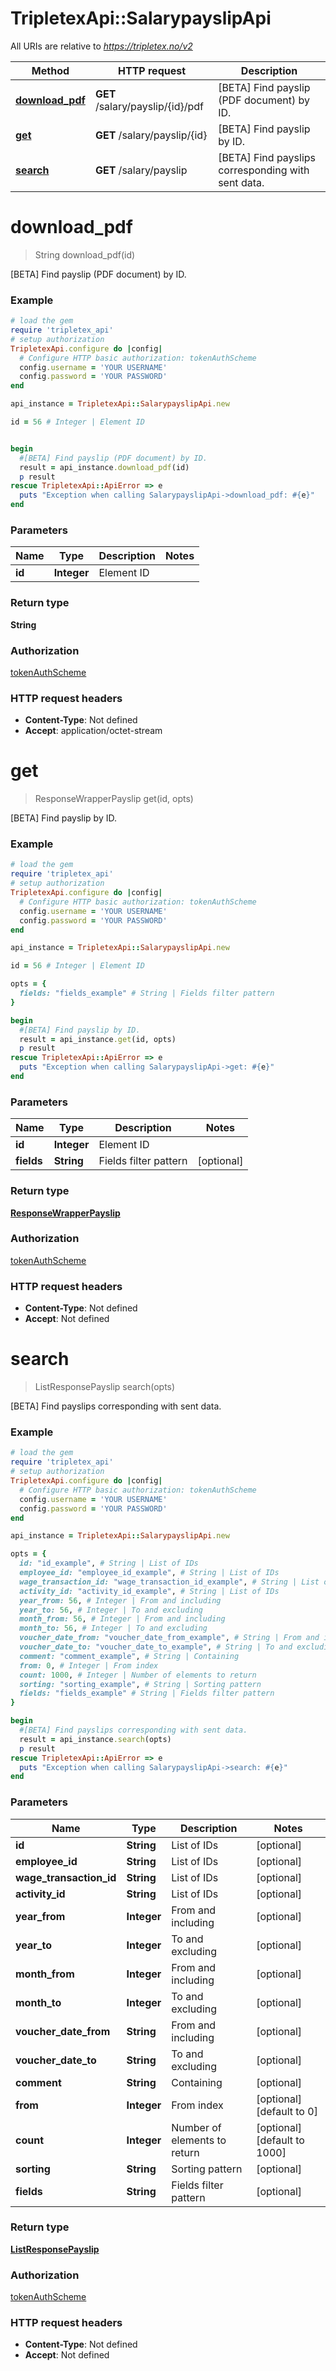 # TripletexApi::SalarypayslipApi

All URIs are relative to *https://tripletex.no/v2*

Method | HTTP request | Description
------------- | ------------- | -------------
[**download_pdf**](SalarypayslipApi.md#download_pdf) | **GET** /salary/payslip/{id}/pdf | [BETA] Find payslip (PDF document) by ID.
[**get**](SalarypayslipApi.md#get) | **GET** /salary/payslip/{id} | [BETA] Find payslip by ID.
[**search**](SalarypayslipApi.md#search) | **GET** /salary/payslip | [BETA] Find payslips corresponding with sent data.


# **download_pdf**
> String download_pdf(id)

[BETA] Find payslip (PDF document) by ID.



### Example
```ruby
# load the gem
require 'tripletex_api'
# setup authorization
TripletexApi.configure do |config|
  # Configure HTTP basic authorization: tokenAuthScheme
  config.username = 'YOUR USERNAME'
  config.password = 'YOUR PASSWORD'
end

api_instance = TripletexApi::SalarypayslipApi.new

id = 56 # Integer | Element ID


begin
  #[BETA] Find payslip (PDF document) by ID.
  result = api_instance.download_pdf(id)
  p result
rescue TripletexApi::ApiError => e
  puts "Exception when calling SalarypayslipApi->download_pdf: #{e}"
end
```

### Parameters

Name | Type | Description  | Notes
------------- | ------------- | ------------- | -------------
 **id** | **Integer**| Element ID | 

### Return type

**String**

### Authorization

[tokenAuthScheme](../README.md#tokenAuthScheme)

### HTTP request headers

 - **Content-Type**: Not defined
 - **Accept**: application/octet-stream



# **get**
> ResponseWrapperPayslip get(id, opts)

[BETA] Find payslip by ID.



### Example
```ruby
# load the gem
require 'tripletex_api'
# setup authorization
TripletexApi.configure do |config|
  # Configure HTTP basic authorization: tokenAuthScheme
  config.username = 'YOUR USERNAME'
  config.password = 'YOUR PASSWORD'
end

api_instance = TripletexApi::SalarypayslipApi.new

id = 56 # Integer | Element ID

opts = { 
  fields: "fields_example" # String | Fields filter pattern
}

begin
  #[BETA] Find payslip by ID.
  result = api_instance.get(id, opts)
  p result
rescue TripletexApi::ApiError => e
  puts "Exception when calling SalarypayslipApi->get: #{e}"
end
```

### Parameters

Name | Type | Description  | Notes
------------- | ------------- | ------------- | -------------
 **id** | **Integer**| Element ID | 
 **fields** | **String**| Fields filter pattern | [optional] 

### Return type

[**ResponseWrapperPayslip**](ResponseWrapperPayslip.md)

### Authorization

[tokenAuthScheme](../README.md#tokenAuthScheme)

### HTTP request headers

 - **Content-Type**: Not defined
 - **Accept**: Not defined



# **search**
> ListResponsePayslip search(opts)

[BETA] Find payslips corresponding with sent data.



### Example
```ruby
# load the gem
require 'tripletex_api'
# setup authorization
TripletexApi.configure do |config|
  # Configure HTTP basic authorization: tokenAuthScheme
  config.username = 'YOUR USERNAME'
  config.password = 'YOUR PASSWORD'
end

api_instance = TripletexApi::SalarypayslipApi.new

opts = { 
  id: "id_example", # String | List of IDs
  employee_id: "employee_id_example", # String | List of IDs
  wage_transaction_id: "wage_transaction_id_example", # String | List of IDs
  activity_id: "activity_id_example", # String | List of IDs
  year_from: 56, # Integer | From and including
  year_to: 56, # Integer | To and excluding
  month_from: 56, # Integer | From and including
  month_to: 56, # Integer | To and excluding
  voucher_date_from: "voucher_date_from_example", # String | From and including
  voucher_date_to: "voucher_date_to_example", # String | To and excluding
  comment: "comment_example", # String | Containing
  from: 0, # Integer | From index
  count: 1000, # Integer | Number of elements to return
  sorting: "sorting_example", # String | Sorting pattern
  fields: "fields_example" # String | Fields filter pattern
}

begin
  #[BETA] Find payslips corresponding with sent data.
  result = api_instance.search(opts)
  p result
rescue TripletexApi::ApiError => e
  puts "Exception when calling SalarypayslipApi->search: #{e}"
end
```

### Parameters

Name | Type | Description  | Notes
------------- | ------------- | ------------- | -------------
 **id** | **String**| List of IDs | [optional] 
 **employee_id** | **String**| List of IDs | [optional] 
 **wage_transaction_id** | **String**| List of IDs | [optional] 
 **activity_id** | **String**| List of IDs | [optional] 
 **year_from** | **Integer**| From and including | [optional] 
 **year_to** | **Integer**| To and excluding | [optional] 
 **month_from** | **Integer**| From and including | [optional] 
 **month_to** | **Integer**| To and excluding | [optional] 
 **voucher_date_from** | **String**| From and including | [optional] 
 **voucher_date_to** | **String**| To and excluding | [optional] 
 **comment** | **String**| Containing | [optional] 
 **from** | **Integer**| From index | [optional] [default to 0]
 **count** | **Integer**| Number of elements to return | [optional] [default to 1000]
 **sorting** | **String**| Sorting pattern | [optional] 
 **fields** | **String**| Fields filter pattern | [optional] 

### Return type

[**ListResponsePayslip**](ListResponsePayslip.md)

### Authorization

[tokenAuthScheme](../README.md#tokenAuthScheme)

### HTTP request headers

 - **Content-Type**: Not defined
 - **Accept**: Not defined



